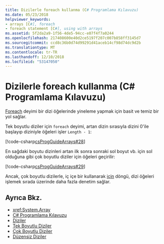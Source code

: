 ```yaml
---
title: Dizilerle foreach kullanma (C# Programlama Kılavuzu)
ms.date: 05/23/2018
helpviewer_keywords:
- arrays [C#], foreach
- foreach statement [C#], using with arrays
ms.assetid: 5f2da2a9-1f56-4de5-94cc-e07f4f7a0244
ms.openlocfilehash: 217408600e40d2ce5197f207c007b858ff3145d7
ms.sourcegitcommit: ccd8c36b0d74d99291d41aceb14cf98d74dc9d2b
ms.translationtype: MT
ms.contentlocale: tr-TR
ms.lasthandoff: 12/10/2018
ms.locfileid: "53147050"
---
```

# <a name="using-foreach-with-arrays-c-programming-guide"></a>Dizilerle foreach kullanma (C# Programlama Kılavuzu)

[Foreach](../../language-reference/keywords/foreach-in.md) deyimi bir dizi öğelerinde yineleme yapmak için basit ve temiz bir yol sağlar.

Tek boyutlu diziler için `foreach` deyimi, artan dizin sırasıyla dizini 0'ile başlayıp diziniyle öğeleri işler `Length - 1`:

[!code-csharp[csProgGuideArrays#28](./codesnippet/CSharp/using-foreach-with-arrays_1.cs)]

En sağdaki boyutu dizinleri artan ilk sonra sonraki sol boyut vb. için sol olduğuna gibi çok boyutlu diziler için öğeleri geçirilir:

[!code-csharp[csProgGuideArrays#29](./codesnippet/CSharp/using-foreach-with-arrays_2.cs)]

Ancak, çok boyutlu dizilerle, iç içe bir kullanarak [için](../../language-reference/keywords/for.md) döngü, dizi öğeleri işlemek sırada üzerinde daha fazla denetim sağlar.

## <a name="see-also"></a>Ayrıca Bkz.

- <xref:System.Array>  
- [C# Programlama Kılavuzu](../index.md)  
- [Diziler](index.md)  
- [Tek Boyutlu Diziler](single-dimensional-arrays.md)  
- [Çok Boyutlu Diziler](multidimensional-arrays.md)  
- [Düzensiz Diziler](jagged-arrays.md)
